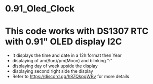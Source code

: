 # 0.91_Oled_Clock

# This code works with DS1307 RTC with 0.91" OLED display I2C
 - It displays the time and date in a 12h format then Year
 - displaying of am(Sun)/pm(Moon) and blinking ":"
 - displaying day of week upside the display
 - displaying second right side the display
 - Refer to https://discord.gg/h8ZQkpgWBv for more details
